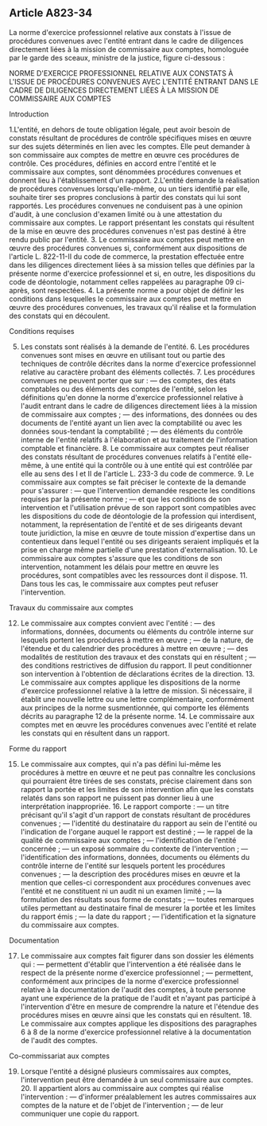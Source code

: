 Article A823-34
----
La norme d'exercice professionnel relative aux constats à l'issue de procédures
convenues avec l'entité entrant dans le cadre de diligences directement liées à
la mission de commissaire aux comptes, homologuée par le garde des sceaux,
ministre de la justice, figure ci-dessous :

NORME D'EXERCICE PROFESSIONNEL RELATIVE AUX CONSTATS À L'ISSUE DE PROCÉDURES
CONVENUES AVEC L'ENTITÉ ENTRANT DANS LE CADRE DE DILIGENCES DIRECTEMENT LIÉES À
LA MISSION DE COMMISSAIRE AUX COMPTES


Introduction

1.L'entité, en dehors de toute obligation légale, peut avoir besoin de constats
résultant de procédures de contrôle spécifiques mises en œuvre sur des sujets
déterminés en lien avec les comptes. Elle peut demander à son commissaire aux
comptes de mettre en œuvre ces procédures de contrôle. Ces procédures, définies
en accord entre l'entité et le commissaire aux comptes, sont dénommées
procédures convenues et donnent lieu à l'établissement d'un rapport. 2.L'entité
demande la réalisation de procédures convenues lorsqu'elle-même, ou un tiers
identifié par elle, souhaite tirer ses propres conclusions à partir des constats
qui lui sont rapportés. Les procédures convenues ne conduisent pas à une opinion
d'audit, à une conclusion d'examen limité ou à une attestation du commissaire
aux comptes. Le rapport présentant les constats qui résultent de la mise en
œuvre des procédures convenues n'est pas destiné à être rendu public par
l'entité. 3. Le commissaire aux comptes peut mettre en œuvre des procédures
convenues si, conformément aux dispositions de l'article L. 822-11-II du code de
commerce, la prestation effectuée entre dans les diligences directement liées à
sa mission telles que définies par la présente norme d'exercice professionnel et
si, en outre, les dispositions du code de déontologie, notamment celles
rappelées au paragraphe 09 ci-après, sont respectées. 4. La présente norme a
pour objet de définir les conditions dans lesquelles le commissaire aux comptes
peut mettre en œuvre des procédures convenues, les travaux qu'il réalise et la
formulation des constats qui en découlent.


Conditions requises

5. Les constats sont réalisés à la demande de l'entité. 6. Les procédures
convenues sont mises en œuvre en utilisant tout ou partie des techniques de
contrôle décrites dans la norme d'exercice professionnel relative au caractère
probant des éléments collectés. 7. Les procédures convenues ne peuvent porter
que sur : ― des comptes, des états comptables ou des éléments des comptes de
l'entité, selon les définitions qu'en donne la norme d'exercice professionnel
relative à l'audit entrant dans le cadre de diligences directement liées à la
mission de commissaire aux comptes ; ― des informations, des données ou des
documents de l'entité ayant un lien avec la comptabilité ou avec les données
sous-tendant la comptabilité ; ― des éléments du contrôle interne de l'entité
relatifs à l'élaboration et au traitement de l'information comptable et
financière. 8. Le commissaire aux comptes peut réaliser des constats résultant
de procédures convenues relatifs à l'entité elle-même, à une entité qui la
contrôle ou à une entité qui est contrôlée par elle au sens des I et II de
l'article L. 233-3 du code de commerce. 9. Le commissaire aux comptes se fait
préciser le contexte de la demande pour s'assurer : ― que l'intervention
demandée respecte les conditions requises par la présente norme ; ― et que les
conditions de son intervention et l'utilisation prévue de son rapport sont
compatibles avec les dispositions du code de déontologie de la profession qui
interdisent, notamment, la représentation de l'entité et de ses dirigeants
devant toute juridiction, la mise en œuvre de toute mission d'expertise dans un
contentieux dans lequel l'entité ou ses dirigeants seraient impliqués et la
prise en charge même partielle d'une prestation d'externalisation. 10. Le
commissaire aux comptes s'assure que les conditions de son intervention,
notamment les délais pour mettre en œuvre les procédures, sont compatibles avec
les ressources dont il dispose. 11. Dans tous les cas, le commissaire aux
comptes peut refuser l'intervention.


Travaux du commissaire aux comptes

12. Le commissaire aux comptes convient avec l'entité : ― des informations,
données, documents ou éléments du contrôle interne sur lesquels portent les
procédures à mettre en œuvre ; ― de la nature, de l'étendue et du calendrier des
procédures à mettre en œuvre ; ― des modalités de restitution des travaux et des
constats qui en résultent ; ― des conditions restrictives de diffusion du
rapport. Il peut conditionner son intervention à l'obtention de déclarations
écrites de la direction. 13. Le commissaire aux comptes applique les
dispositions de la norme d'exercice professionnel relative à la lettre de
mission. Si nécessaire, il établit une nouvelle lettre ou une lettre
complémentaire, conformément aux principes de la norme susmentionnée, qui
comporte les éléments décrits au paragraphe 12 de la présente norme. 14. Le
commissaire aux comptes met en œuvre les procédures convenues avec l'entité et
relate les constats qui en résultent dans un rapport.


Forme du rapport

15. Le commissaire aux comptes, qui n'a pas défini lui-même les procédures à
mettre en œuvre et ne peut pas connaître les conclusions qui pourraient être
tirées de ses constats, précise clairement dans son rapport la portée et les
limites de son intervention afin que les constats relatés dans son rapport ne
puissent pas donner lieu à une interprétation inappropriée. 16. Le rapport
comporte : ― un titre précisant qu'il s'agit d'un rapport de constats résultant
de procédures convenues ; ― l'identité du destinataire du rapport au sein de
l'entité ou l'indication de l'organe auquel le rapport est destiné ; ― le rappel
de la qualité de commissaire aux comptes ; ― l'identification de l'entité
concernée ; ― un exposé sommaire du contexte de l'intervention ; ―
l'identification des informations, données, documents ou éléments du contrôle
interne de l'entité sur lesquels portent les procédures convenues ; ― la
description des procédures mises en œuvre et la mention que celles-ci
correspondent aux procédures convenues avec l'entité et ne constituent ni un
audit ni un examen limité ; ― la formulation des résultats sous forme de
constats ; ― toutes remarques utiles permettant au destinataire final de mesurer
la portée et les limites du rapport émis ; ― la date du rapport ; ―
l'identification et la signature du commissaire aux comptes.


Documentation

17. Le commissaire aux comptes fait figurer dans son dossier les éléments qui :
― permettent d'établir que l'intervention a été réalisée dans le respect de la
présente norme d'exercice professionnel ; ― permettent, conformément aux
principes de la norme d'exercice professionnel relative à la documentation de
l'audit des comptes, à toute personne ayant une expérience de la pratique de
l'audit et n'ayant pas participé à l'intervention d'être en mesure de comprendre
la nature et l'étendue des procédures mises en œuvre ainsi que les constats qui
en résultent. 18. Le commissaire aux comptes applique les dispositions des
paragraphes 6 à 8 de la norme d'exercice professionnel relative à la
documentation de l'audit des comptes.


Co-commissariat aux comptes

19. Lorsque l'entité a désigné plusieurs commissaires aux comptes,
l'intervention peut être demandée à un seul commissaire aux comptes. 20. Il
appartient alors au commissaire aux comptes qui réalise l'intervention : ―
d'informer préalablement les autres commissaires aux comptes de la nature et de
l'objet de l'intervention ; ― de leur communiquer une copie du rapport.
